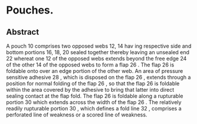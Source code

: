 # Pouches.

## Abstract
A pouch 10 comprises two opposed webs 12, 14 hav ing respective side and bottom portions 16, 18, 20 sealed together thereby leaving an unsealed end 22 whereat one 12 of the opposed webs extends beyond the free edge 24 of the other 14 of the opposed webs to form a flap 26 . The flap 26 is foldable onto over an edge portion of the other web. An area of pressure sensitive adhesive 28 , which is disposed on the flap 26 , extends through a position for normal folding of the flap 26 , so that the flap 26 is foldable within the area covered by the adhesive to bring that latter into direct sealing contact at the flap fold. The flap 26 is foldable along a rupturable portion 30 which extends across the width of the flap 26 . The relatively readily rupturable portion 30 , which defines a fold line 32 , comprises a perforated line of weakness or a scored line of weakness.